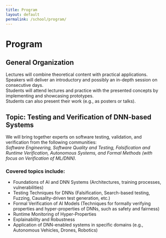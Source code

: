 ```yaml
---
title: Program
layout: default
permalink: /school/program/
---
```


# Program

## General Organization
Lectures will combine theoretical content with practical applications.  
Speakers will deliver an introductory and possibly an in-depth session on consecutive days.  
Students will attend lectures and practice with the presented concepts by implementing and showcasing prototypes.  
Students can also present their work (e.g., as posters or talks).

## Topic: Testing and Verification of DNN-based Systems
We will bring together experts on software testing, validation, and verification from the following communities:  
*Software Engineering, Software Quality and Testing, Falsification and Runtime Verification, Autonomous Systems, and Formal Methods (with focus on Verification of ML/DNN).*

### Covered topics include:
- Foundations of AI and DNN Systems (Architectures, training processes, vulnerabilities)
- Testing Techniques for DNNs (Falsification, Search-based testing, Fuzzing, Causality-driven test generation, etc.)
- Formal Verification of AI Models (Techniques for formally verifying properties and hyper-properties of DNNs, such as safety and fairness)
- Runtime Monitoring of Hyper-Properties
- Explainability and Robustness
- Application of DNN-enabled systems in specific domains (e.g., Autonomous Vehicles, Drones, Robotics)